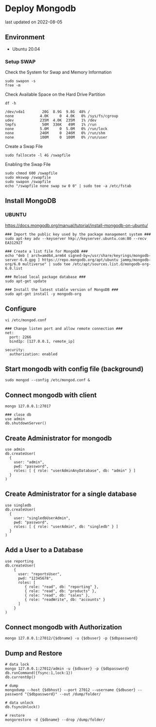 # Deploy Mongodb
last updated on 2022-08-05

## Environment
- Ubuntu 20.04
### Setup SWAP
Check the System for Swap and Memory Information
```shell
sudo swapon -s
free -m
```
Check Available Space on the Hard Drive Partition
```shell
df -h
```
```file
/dev/vda1        20G  8.9G  9.8G  48% /
none            4.0K     0  4.0K   0% /sys/fs/cgroup
udev            235M  4.0K  235M   1% /dev
tmpfs            50M  336K   49M   1% /run
none            5.0M     0  5.0M   0% /run/lock
none            246M     0  246M   0% /run/shm
none            100M     0  100M   0% /run/user
```
Create a Swap File
```shell
sudo fallocate -l 4G /swapfile
```
Enabling the Swap File
```shell
sudo chmod 600 /swapfile
sudo mkswap /swapfile
sudo swapon /swapfile
echo "/swapfile none swap sw 0 0" | sudo tee -a /etc/fstab
```

## Install MongoDB
### UBUNTU
https://docs.mongodb.org/manual/tutorial/install-mongodb-on-ubuntu/
```shell
### Import the public key used by the package management system ###
sudo apt-key adv --keyserver hkp://keyserver.ubuntu.com:80 --recv EA312927

### Create a list file for MongoDB ###
echo "deb [ arch=amd64,arm64 signed-by=/usr/share/keyrings/mongodb-server-6.0.gpg ] https://repo.mongodb.org/apt/ubuntu jammy/mongodb-org/6.0 multiverse" | sudo tee /etc/apt/sources.list.d/mongodb-org-6.0.list

### Reload local package database ###
sudo apt-get update

### Install the latest stable version of MongoDB ###
sudo apt-get install -y mongodb-org
```
## Configure
```shell
vi /etc/mongod.conf
```
```file
### Change listen port and allow remote connection ###
net:
  port: 2266
  bindIp: [127.0.0.1, remote_ip]

security:
  authorization: enabled
```

## Start mongodb with config file (background)
```shell
sudo mongod --config /etc/mongod.conf &
```

## Connect mongodb with client
```shell
mongo 127.0.0.1:27017

### close db
use admin
db.shutdownServer()
```

## Create Administrator for mongodb
```shell
use admin
db.createUser(
  {
    user: "admin",
    pwd: "password",
    roles: [ { role: "userAdminAnyDatabase", db: "admin" } ]
  }
)
```

## Create Administrator for a single database
```shell
use singledb
db.createUser(
  {
    user: "singledbUserAdmin",
    pwd: "password",
    roles: [ { role: "userAdmin", db: "singledb" } ]
  }
)
```

## Add a User to a Database
```shell
use reporting
db.createUser(
    {
      user: "reportsUser",
      pwd: "12345678",
      roles: [
         { role: "read", db: "reporting" },
         { role: "read", db: "products" },
         { role: "read", db: "sales" },
         { role: "readWrite", db: "accounts" }
      ]
    }
)
```

## Connect mongodb with Authorization
```shell
mongo 127.0.0.1:27012/{$dbname} -u {$dbuser} -p {$dbpassword}
```

## Dump and Restore
```shell
# data lock
mongo 127.0.0.1:27012/admin -u {$dbuser} -p {$dbpassword}
db.runCommand({fsync:1,lock:1})
db.currentOp()

# dump
mongodump --host {$dbhost} --port 27012 --username {$dbuser} --password "{$dbpassword}" --out /dump/folder/

# data unlock
db.fsyncUnlock()

# restore
mongorestore -d {$dbname} --drop /dump/folder/ 
```
